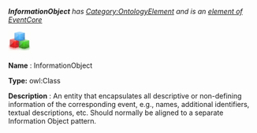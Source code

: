 ___InformationObject__ 
 has
 [Category:OntologyElement](../../Category/OntologyElement "Category:OntologyElement") 
 and is an
 [element of](../../Property/ElementOf "Property:ElementOf") 
[EventCore](../../Submissions/EventCore "Submissions:EventCore")_




  





[![Class](../public/images/thumb/2/27/Class.gif/45px-Class.gif)](../../Image/Class.gif "Class")


__Name__ 
 : InformationObject
 



__Type:__ 
 owl:Class
 



__Description__ 
 : An entity that encapsulates all descriptive or non-defining information of the corresponding event, e.g., names, additional identifiers, textual descriptions, etc. Should normally be aligned to a separate Information Object pattern.